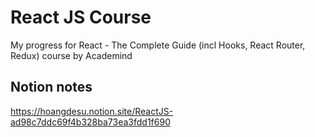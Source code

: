 # React JS Course

My progress for React - The Complete Guide (incl Hooks, React Router, Redux) course by Academind

## Notion notes

https://hoangdesu.notion.site/ReactJS-ad98c7ddc69f4b328ba73ea3fdd1f690
